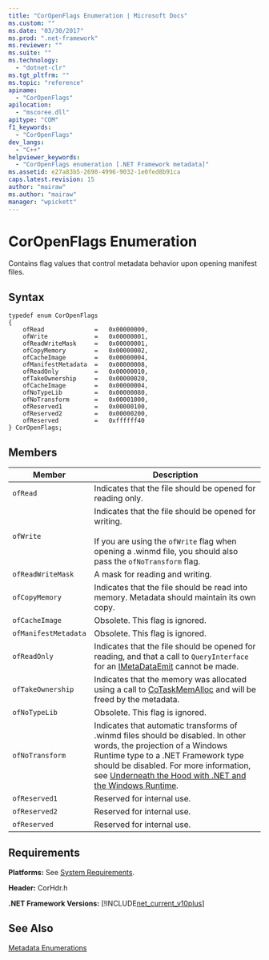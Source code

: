 ```yaml
---
title: "CorOpenFlags Enumeration | Microsoft Docs"
ms.custom: ""
ms.date: "03/30/2017"
ms.prod: ".net-framework"
ms.reviewer: ""
ms.suite: ""
ms.technology: 
  - "dotnet-clr"
ms.tgt_pltfrm: ""
ms.topic: "reference"
apiname: 
  - "CorOpenFlags"
apilocation: 
  - "mscoree.dll"
apitype: "COM"
f1_keywords: 
  - "CorOpenFlags"
dev_langs: 
  - "C++"
helpviewer_keywords: 
  - "CorOpenFlags enumeration [.NET Framework metadata]"
ms.assetid: e27a83b5-2698-4996-9032-1e0fed8b91ca
caps.latest.revision: 15
author: "mairaw"
ms.author: "mairaw"
manager: "wpickett"
---
```

# CorOpenFlags Enumeration
Contains flag values that control metadata behavior upon opening manifest files.  
  
## Syntax  
  
```  
typedef enum CorOpenFlags  
{  
    ofRead              =   0x00000000,  
    ofWrite             =   0x00000001,  
    ofReadWriteMask     =   0x00000001,  
    ofCopyMemory        =   0x00000002,  
    ofCacheImage        =   0x00000004,  
    ofManifestMetadata  =   0x00000008,  
    ofReadOnly          =   0x00000010,  
    ofTakeOwnership     =   0x00000020,  
    ofCacheImage        =   0x00000004,  
    ofNoTypeLib         =   0x00000080,  
    ofNoTransform       =   0x00001000,  
    ofReserved1         =   0x00000100,  
    ofReserved2         =   0x00000200,  
    ofReserved          =   0xffffff40  
} CorOpenFlags;  
```  
  
## Members  
  
|Member|Description|  
|------------|-----------------|  
|`ofRead`|Indicates that the file should be opened for reading only.|  
|`ofWrite`|Indicates that the file should be opened for writing.<br /><br /> If you are using the `ofWrite` flag when opening a .winmd file, you should also pass the `ofNoTransform` flag.|  
|`ofReadWriteMask`|A mask for reading and writing.|  
|`ofCopyMemory`|Indicates that the file should be read into memory. Metadata should maintain its own copy.|  
|`ofCacheImage`|Obsolete. This flag is ignored.|  
|`ofManifestMetadata`|Obsolete. This flag is ignored.|  
|`ofReadOnly`|Indicates that the file should be opened for reading, and that a call to `QueryInterface` for an [IMetaDataEmit](../../../../docs/framework/unmanaged-api/metadata/imetadataemit-interface.md) cannot be made.|  
|`ofTakeOwnership`|Indicates that the memory was allocated using a call to [CoTaskMemAlloc](http://msdn.microsoft.com/en-us/c4cb588d-9482-4f90-a92e-75b604540d5c) and will be freed by the metadata.|  
|`ofNoTypeLib`|Obsolete. This flag is ignored.|  
|`ofNoTransform`|Indicates that automatic transforms of .winmd files should be disabled. In other words, the projection of a Windows Runtime type to a .NET Framework type should be disabled. For more information, see [Underneath the Hood with .NET and the Windows Runtime](http://msdn.microsoft.com/magazine/jj651569.aspx).|  
|`ofReserved1`|Reserved for internal use.|  
|`ofReserved2`|Reserved for internal use.|  
|`ofReserved`|Reserved for internal use.|  
  
## Requirements  
 **Platforms:** See [System Requirements](../../../../docs/framework/get-started/system-requirements.md).  
  
 **Header:** CorHdr.h  
  
 **.NET Framework Versions:** [!INCLUDE[net_current_v10plus](../../../../includes/net-current-v10plus-md.md)]  
  
## See Also  
 [Metadata Enumerations](../../../../docs/framework/unmanaged-api/metadata/metadata-enumerations.md)